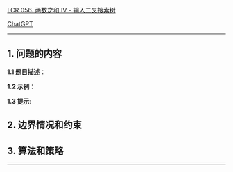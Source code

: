[LCR 056. 两数之和 IV - 输入二叉搜索树](https://leetcode.cn/problems/opLdQZ)

[ChatGPT](chat.openai.com)

---

## 1. 问题的内容
**1.1 题目描述**：

**1.2 示例**：

**1.3 提示**:

## 2. 边界情况和约束


## 3. 算法和策略

---

